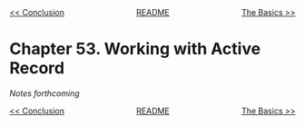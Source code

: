 <div>
<div style='float: left'><a href='ch52-conclusion.md'>&lt;&lt; Conclusion</a></div>
<div style='float: right'><a href='ch54-the-basics.md'>The Basics &gt;&gt;</a></div>
<div style='float: inline-auto;text-align:center'><a href='README.md'>README</a></div>
<div style="clear: both"></div>
</div>

# Chapter 53. Working with Active Record

*Notes forthcoming*

<div>
<div style='float: left'><a href='ch52-conclusion.md'>&lt;&lt; Conclusion</a></div>
<div style='float: right'><a href='ch54-the-basics.md'>The Basics &gt;&gt;</a></div>
<div style='float: inline-auto;text-align:center'><a href='README.md'>README</a></div>
<div style="clear: both"></div>
</div>